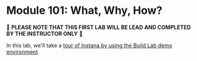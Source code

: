 # Module 101: What, Why, How?

:red_circle: **PLEASE NOTE THAT THIS FIRST LAB WILL BE LEAD AND COMPLETED BY THE INSTRUCTOR ONLY** :red_circle:

In this lab, we'll take a [tour of Instana by using the Build Lab demo environment](https://cs-instana.ibmc.buildlab.cloud/).
